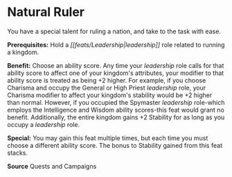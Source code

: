 ﻿---
cssclass: [feats]

---
# Natural Ruler

You have a special talent for ruling a nation, and take to the task with ease.

**Prerequisites:** Hold a _[[feats/Leadership|leadership]]_ role related to running a kingdom.

**Benefit:** Choose an ability score. Any time your _leadership_ role calls for that ability score to affect one of your kingdom's attributes, your modifier to that ability score is treated as being +2 higher. For example, if you choose Charisma and occupy the General or High Priest _leadership_ role, your Charisma modifier to affect your kingdom's stability would be +2 higher than normal. However, if you occupied the Spymaster _leadership_ role-which employs the Intelligence and Wisdom ability scores-this feat would grant no benefit. Additionally, the entire kingdom gains +2 Stability for as long as you occupy a _leadership_ role.

**Special:** You may gain this feat multiple times, but each time you must choose a different ability score. The bonus to Stability gained from this feat stacks.

**Source** Quests and Campaigns